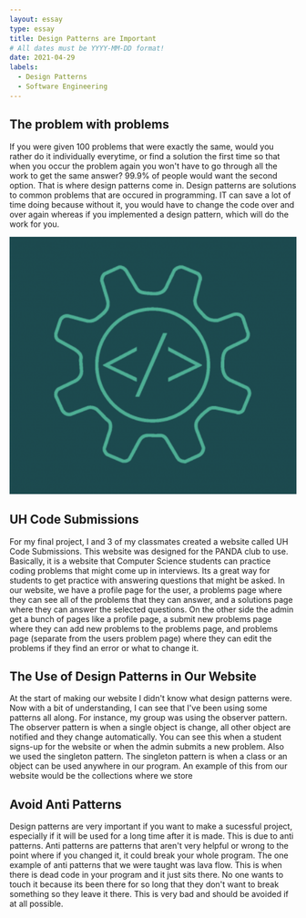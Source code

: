 ```yaml
---
layout: essay
type: essay
title: Design Patterns are Important
# All dates must be YYYY-MM-DD format!
date: 2021-04-29
labels:
  - Design Patterns
  - Software Engineering
---
```


## The problem with problems

If you were given 100 problems that were exactly the same, would you rather do it individually everytime, or find a solution the first time so that when you occur the problem again you won't have to go through all the work to get the same answer? 99.9% of people would want the second option. That is where design patterns come in. Design patterns are solutions to common problems that are occured in programming. IT can save a lot of time doing because without it, you would have to change the code over and over again whereas if you implemented a design pattern, which will do the work for you. 

<img class="ui medium right floated rounded image" src="../images/software.png">

## UH Code Submissions

For my final project, I and 3 of my classmates created a website called UH Code Submissions. This website was designed for the PANDA club to use. Basically, it is a website that Computer Science students can practice coding problems that might come up in interviews. Its a great way for students to get practice with answering questions that might be asked. In our website, we have a profile page for the user, a problems page where they can see all of the problems that they can answer, and a solutions page where they can answer the selected questions. On the other side the admin get a bunch of pages like a profile page, a submit new problems page where they can add new problems to the problems page, and problems page (separate from the users problem page) where they can edit the problems if they find an error or what to change it.

## The Use of Design Patterns in Our Website

At the start of making our website I didn't know what design patterns were. Now with a bit of understanding, I can see that I've been using some patterns all along. For instance, my group was using the observer pattern. The observer pattern is when a single object is change, all other object are notified and they change automatically. You can see this when a student signs-up for the website or when the admin submits a new problem. Also we used the singleton pattern. The singleton pattern is when a class or an object can be used anywhere in our program. An example of this from our website would be the collections where we store 

## Avoid Anti Patterns

Design patterns are very important if you want to make a sucessful project, especially if it will be used for a long time after it is made. This is due to anti patterns. Anti patterns are patterns that aren't very helpful or wrong to the point where if you changed it, it could break your whole program. The one example of anti patterns that we were taught was lava flow. This is when there is dead code in your program and it just sits there. No one wants to touch it because its been there for so long that they don't want to break something so they leave it there. This is very bad and should be avoided if at all possible.

